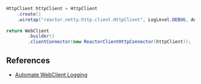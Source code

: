 
```java
HttpClient httpClient = HttpClient
	.create()
	.wiretap("reactor.netty.http.client.HttpClient", LogLevel.DEBUG, AdvancedByteBufFormat.TEXTUAL);  
  
return WebClient
		.builder()
		.clientConnector(new ReactorClientHttpConnector(httpClient));
```

## References

* [Automate WebClient Logging](https://medium.com/@imvtsl/automate-webclient-logging-8fd0ba870b1d)